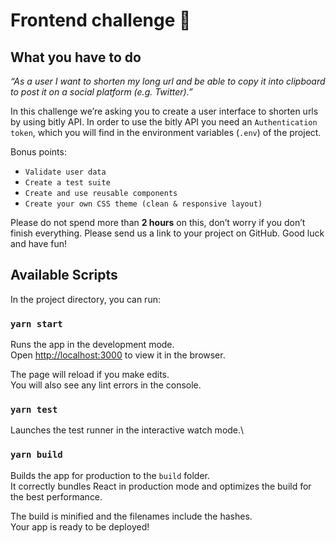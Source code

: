 # Frontend challenge 🦅

## What you have to do
*“As a user I want to shorten my long url and be able to copy it into clipboard to post it on a social platform (e.g. Twitter).”*

In this challenge we’re asking you to create a user interface to shorten urls by using bitly API. 
In order to use the bitly API you need an `Authentication token`, which you will find in the environment variables (`.env`) of the project.

Bonus points: 

- `Validate user data`
- `Create a test suite`
- `Create and use reusable components`
- `Create your own CSS theme (clean & responsive layout)`

Please do not spend more than **2 hours** on this, don’t worry if you don’t finish everything. Please send us a link to your project on GitHub. Good luck and have fun!

## Available Scripts

In the project directory, you can run:

### `yarn start`

Runs the app in the development mode.\
Open [http://localhost:3000](http://localhost:3000) to view it in the browser.

The page will reload if you make edits.\
You will also see any lint errors in the console.

### `yarn test`

Launches the test runner in the interactive watch mode.\

### `yarn build`

Builds the app for production to the `build` folder.\
It correctly bundles React in production mode and optimizes the build for the best performance.

The build is minified and the filenames include the hashes.\
Your app is ready to be deployed!
